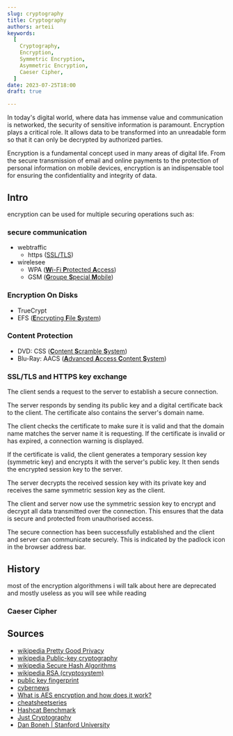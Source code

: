 ```yaml
---
slug: cryptography
title: Cryptography
authors: arteii
keywords:
  [
    Cryptography,
    Encryption,
    Symmetric Encryption,
    Asymmetric Encryption,
    Caeser Cipher,
  ]
date: 2023-07-25T18:00
draft: true

---
```



In today's digital world, where data has immense value and communication is networked, the security of sensitive information is paramount.
Encryption plays a critical role. It allows data to be transformed into an unreadable form so that it can only be decrypted by authorized parties.

Encryption is a fundamental concept used in many areas of digital life.
From the secure transmission of email and online payments to the protection of personal information on mobile devices, encryption is an indispensable tool for ensuring the confidentiality and integrity of data.

<!--truncate-->

## Intro

encryption can be used for multiple securing operations such as:

### secure communication

- webtraffic
  - https ([SSL/TLS](https://en.wikipedia.org/wiki/Transport_Layer_Security#SSL_1.0,_2.0,_and_3.0))
- wirelesee
  - WPA ([**W**i-Fi **P**rotected **A**ccess](https://en.wikipedia.org/wiki/Wi-Fi_Protected_Access))
  - GSM ([**G**roupe **S**pecial **M**obile](https://de.wikipedia.org/wiki/Global_System_for_Mobile_Communications))

### Encryption On Disks

- TrueCrypt
- EFS ([**E**ncrypting **F**ile **S**ystem](https://en.wikipedia.org/wiki/Encrypting_File_System))

### Content Protection

- DVD: CSS ([**C**ontent **S**cramble **S**ystem](https://en.wikipedia.org/wiki/Content_Scramble_System))
- Blu-Ray: AACS ([**A**dvanced **A**ccess **C**ontent **S**ystem](https://en.wikipedia.org/wiki/Advanced_Access_Content_System))

### SSL/TLS and HTTPS key exchange

The client sends a request to the server to establish a secure connection.

The server responds by sending its public key and a digital certificate back to the client.
The certificate also contains the server's domain name.

The client checks the certificate to make sure it is valid and that the domain name matches the server name it is requesting.
If the certificate is invalid or has expired, a connection warning is displayed.

If the certificate is valid, the client generates a temporary session key (symmetric key) and encrypts it with the server's public key.
It then sends the encrypted session key to the server.

The server decrypts the received session key with its private key and receives the same symmetric session key as the client.

The client and server now use the symmetric session key to encrypt and decrypt all data transmitted over the connection.
This ensures that the data is secure and protected from unauthorised access.

The secure connection has been successfully established and the client and server can communicate securely.
This is indicated by the padlock icon in the browser address bar.

## History

most of the encryption algorithmens i will talk about here are deprecated and mostly useless
as you will see while reading

### Caeser Cipher

## Sources

- [wikipedia Pretty Good Privacy](https://en.wikipedia.org/wiki/Pretty_Good_Privacy)
- [wikipedia Public-key cryptography](https://en.wikipedia.org/wiki/Public-key_cryptography)
- [wikipedia Secure Hash Algorithms](https://en.wikipedia.org/wiki/Secure_Hash_Algorithms)
- [wikipedia RSA (cryptosystem)](<https://en.wikipedia.org/wiki/RSA_(cryptosystem)>)
- [public key fingerprint](https://en.wikipedia.org/wiki/Public_key_fingerprint)
- [cybernews](https://cybernews.com/security/hashing-vs-encryption/)
- [What is AES encryption and how does it work?](https://web.archive.org/web/20210811235422/https://cybernews.com/resources/what-is-aes-encryption/)
- [cheatsheetseries](https://cheatsheetseries.owasp.org/cheatsheets/Password_Storage_Cheat_Sheet.html)
- [Hashcat Benchmark](https://openbenchmarking.org/test/pts/hashcat-1.0.0)
- [Just Cryptography](https://justcryptography.com/rsa-algorithm/)
- [Dan Boneh | Stanford University](https://www.coursera.org/learn/crypto?)
